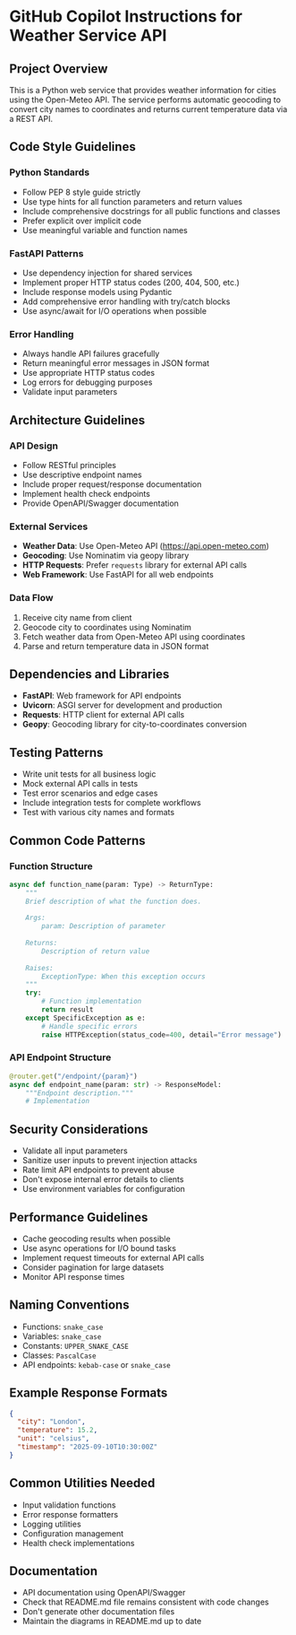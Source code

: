 # GitHub Copilot Instructions for Weather Service API

## Project Overview
This is a Python web service that provides weather information for cities using the Open-Meteo API. The service performs automatic geocoding to convert city names to coordinates and returns current temperature data via a REST API.

## Code Style Guidelines

### Python Standards
- Follow PEP 8 style guide strictly
- Use type hints for all function parameters and return values
- Include comprehensive docstrings for all public functions and classes
- Prefer explicit over implicit code
- Use meaningful variable and function names

### FastAPI Patterns
- Use dependency injection for shared services
- Implement proper HTTP status codes (200, 404, 500, etc.)
- Include response models using Pydantic
- Add comprehensive error handling with try/catch blocks
- Use async/await for I/O operations when possible

### Error Handling
- Always handle API failures gracefully
- Return meaningful error messages in JSON format
- Use appropriate HTTP status codes
- Log errors for debugging purposes
- Validate input parameters

## Architecture Guidelines

### API Design
- Follow RESTful principles
- Use descriptive endpoint names
- Include proper request/response documentation
- Implement health check endpoints
- Provide OpenAPI/Swagger documentation

### External Services
- **Weather Data**: Use Open-Meteo API (https://api.open-meteo.com)
- **Geocoding**: Use Nominatim via geopy library
- **HTTP Requests**: Prefer `requests` library for external API calls
- **Web Framework**: Use FastAPI for all web endpoints

### Data Flow
1. Receive city name from client
2. Geocode city to coordinates using Nominatim
3. Fetch weather data from Open-Meteo API using coordinates
4. Parse and return temperature data in JSON format

## Dependencies and Libraries
- **FastAPI**: Web framework for API endpoints
- **Uvicorn**: ASGI server for development and production
- **Requests**: HTTP client for external API calls
- **Geopy**: Geocoding library for city-to-coordinates conversion

## Testing Patterns
- Write unit tests for all business logic
- Mock external API calls in tests
- Test error scenarios and edge cases
- Include integration tests for complete workflows
- Test with various city names and formats

## Common Code Patterns

### Function Structure
```python
async def function_name(param: Type) -> ReturnType:
    """
    Brief description of what the function does.
    
    Args:
        param: Description of parameter
        
    Returns:
        Description of return value
        
    Raises:
        ExceptionType: When this exception occurs
    """
    try:
        # Function implementation
        return result
    except SpecificException as e:
        # Handle specific errors
        raise HTTPException(status_code=400, detail="Error message")
```

### API Endpoint Structure
```python
@router.get("/endpoint/{param}")
async def endpoint_name(param: str) -> ResponseModel:
    """Endpoint description."""
    # Implementation
```

## Security Considerations
- Validate all input parameters
- Sanitize user inputs to prevent injection attacks
- Rate limit API endpoints to prevent abuse
- Don't expose internal error details to clients
- Use environment variables for configuration

## Performance Guidelines
- Cache geocoding results when possible
- Use async operations for I/O bound tasks
- Implement request timeouts for external API calls
- Consider pagination for large datasets
- Monitor API response times

## Naming Conventions
- Functions: `snake_case`
- Variables: `snake_case` 
- Constants: `UPPER_SNAKE_CASE`
- Classes: `PascalCase`
- API endpoints: `kebab-case` or `snake_case`

## Example Response Formats
```json
{
  "city": "London",
  "temperature": 15.2,
  "unit": "celsius",
  "timestamp": "2025-09-10T10:30:00Z"
}
```

## Common Utilities Needed
- Input validation functions
- Error response formatters
- Logging utilities
- Configuration management
- Health check implementations

## Documentation
- API documentation using OpenAPI/Swagger
- Check that README.md file remains consistent with code changes
- Don't generate other documentation files
- Maintain the diagrams in README.md up to date
